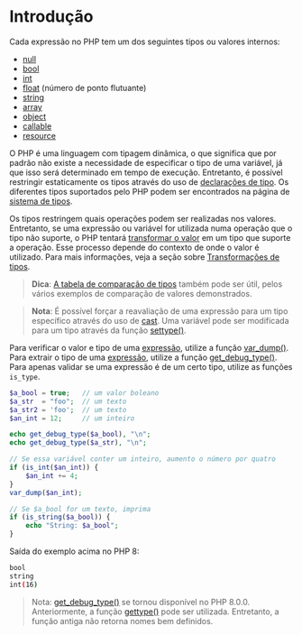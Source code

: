 # Introdução

Cada expressão no PHP tem um dos seguintes tipos ou valores internos:

- [null](https://www.php.net/manual/pt_BR/language.types.null.php)
- [bool](https://www.php.net/manual/pt_BR/language.types.boolean.php)
- [int](https://www.php.net/manual/pt_BR/language.types.integer.php)
- [float](https://www.php.net/manual/pt_BR/language.types.float.php) (número de ponto flutuante)
- [string](https://www.php.net/manual/pt_BR/language.types.string.php)
- [array](https://www.php.net/manual/pt_BR/language.types.array.php)
- [object](https://www.php.net/manual/pt_BR/language.types.object.php)
- [callable](https://www.php.net/manual/pt_BR/language.types.callable.php)
- [resource](https://www.php.net/manual/pt_BR/language.types.resource.php)

O PHP é uma linguagem com tipagem dinâmica, o que significa que por padrão não existe a necessidade de especificar o tipo de uma variável, já que isso será determinado em tempo de execução. Entretanto, é possível restringir estaticamente os tipos através do uso de [declarações de tipo](https://www.php.net/manual/pt_BR/language.types.declarations.php). Os diferentes tipos suportados pelo PHP podem ser encontrados na página de [sistema de tipos](https://www.php.net/manual/pt_BR/language.types.type-system.php).

Os tipos restringem quais operações podem ser realizadas nos valores. Entretanto, se uma expressão ou variável for utilizada numa operação que o tipo não suporte, o PHP tentará [transformar o valor](https://www.php.net/manual/pt_BR/language.types.type-juggling.php) em um tipo que suporte a operação. Esse processo depende do contexto de onde o valor é utilizado. Para mais informações, veja a seção sobre [Transformações de tipos](https://www.php.net/manual/pt_BR/language.types.type-juggling.php).

> **Dica**: [A tabela de comparação de tipos](https://www.php.net/manual/pt_BR/types.comparisons.php) também pode ser útil, pelos vários exemplos de comparação de valores demonstrados.

> **Nota**: É possível forçar a reavaliação de uma expressão para um tipo específico através do uso de [cast](https://www.php.net/manual/pt_BR/language.types.type-juggling.php#language.types.typecasting). Uma variável pode ser modificada para um tipo através da função [settype()](https://www.php.net/manual/pt_BR/function.settype.php).

Para verificar o valor e tipo de uma [expressão](https://www.php.net/manual/pt_BR/language.expressions.php), utilize a função [var_dump()](https://www.php.net/manual/pt_BR/function.var-dump.php). Para extrair o tipo de uma [expressão](https://www.php.net/manual/pt_BR/language.expressions.php), utilize a função [get_debug_type()](https://www.php.net/manual/pt_BR/function.get-debug-type.php). Para apenas validar se uma expressão é de um certo tipo, utilize as funções `is_type`.

```php
$a_bool = true;   // um valor boleano
$a_str  = "foo";  // um texto
$a_str2 = 'foo';  // um texto
$an_int = 12;     // um inteiro

echo get_debug_type($a_bool), "\n";
echo get_debug_type($a_str), "\n";

// Se essa variável conter um inteiro, aumento o número por quatro
if (is_int($an_int)) {
    $an_int += 4;
}
var_dump($an_int);

// Se $a_bool for um texto, imprima
if (is_string($a_bool)) {
    echo "String: $a_bool";
}
```

Saída do exemplo acima no PHP 8:

```bash
bool
string
int(16)
```

> Nota: [get_debug_type()](https://www.php.net/manual/pt_BR/function.get-debug-type.php) se tornou disponível no PHP 8.0.0. Anteriormente, a função [gettype()](https://www.php.net/manual/pt_BR/function.gettype.php) pode ser utilizada. Entretanto, a função antiga não retorna nomes bem definidos.